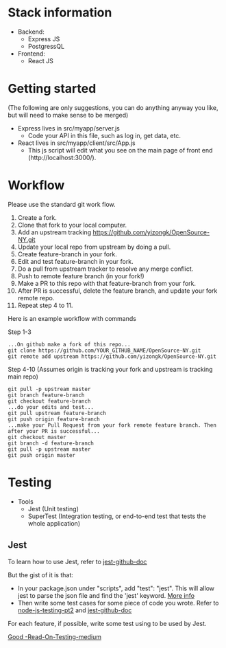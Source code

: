 # Stack information
  * Backend:
    - Express JS
    - PostgressQL
  * Frontend:
    - React JS

# Getting started 
(The following are only suggestions, you can do anything anyway you like, but will need to make sense to be merged)
  * Express lives in src/myapp/server.js 
    - Code your API in this file, such as log in, get data, etc.
  * React lives in src/myapp/client/src/App.js
    - This js script will edit what you see on the main page of front end (http://localhost:3000/).
  

# Workflow
  Please use the standard git work flow. 

  1. Create a fork.
  2. Clone that fork to your local computer.
  3. Add an upstream tracking https://github.com/yizongk/OpenSource-NY.git
  4. Update your local repo from upstream by doing a pull.
  5. Create feature-branch in your fork.
  6. Edit and test feature-branch in your fork.
  7. Do a pull from upstream tracker to resolve any merge conflict.
  8. Push to remote feature branch (in your fork!)
  9. Make a PR to this repo with that feature-branch from your fork.
  10. After PR is successful, delete the feature branch, and update your fork remote repo.
  11. Repeat step 4 to 11.

  Here is an example workflow with commands
  
  Step 1-3
  
  ```shell
  ...On github make a fork of this repo...
  git clone https://github.com/YOUR_GITHUB_NAME/OpenSource-NY.git
  git remote add upstream https://github.com/yizongk/OpenSource-NY.git
  ```

  Step 4-10 (Assumes origin is tracking your fork and upstream is tracking main repo)
  ```shell
  git pull -p upstream master
  git branch feature-branch
  git checkout feature-branch
  ...do your edits and test...
  git pull upstream feature-branch
  git push origin feature-branch
  ...make your Pull Request from your fork remote feature branch. Then after your PR is successful...
  git checkout master
  git branch -d feature-branch
  git pull -p upstream master
  git push origin master
  ```

# Testing

  * Tools
    - Jest (Unit testing)
    - SuperTest (Integration testing, or end-to-end test that tests the whole application)
 
## Jest

  To learn how to use Jest, refer to [jest-github-doc](https://jest-bot.github.io/jest/docs/getting-started.html)

  But the gist of it is that:
  * In your package.json under "scripts", add "test": "jest". This will allow jest to parse the json file and find the 'jest' keyword. [More info](https://jestjs.io/docs/en/configuration#bail-number-boolean)
  * Then write some test cases for some piece of code you wrote. Refer to [node-js-testing-pt2](https://codeburst.io/revisiting-node-js-testing-part-2-14f50f8ddab5) and [jest-github-doc](https://jest-bot.github.io/jest/docs/getting-started.html)

  For each feature, if possible, write some test using to be used by Jest.


[Good -Read-On-Testing-medium](https://medium.com/javascript-scene/mocking-is-a-code-smell-944a70c90a6a)